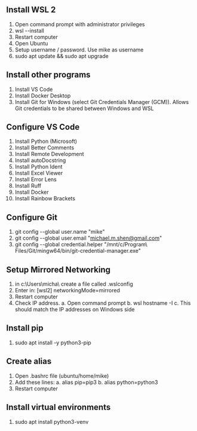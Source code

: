 ## Install WSL 2
1. Open command prompt with administrator privileges
2. wsl --install
3. Restart computer
4. Open Ubuntu
5. Setup username / password.  Use mike as username
6. sudo apt update && sudo apt upgrade

## Install other programs
1. Install VS Code
2. Install Docker Desktop
3. Install Git for Windows (select Git Credentials Manager (GCM)).  Allows Git credentials to be shared between Windows and WSL

## Configure VS Code
1. Install Python (Microsoft)
2. Install Better Comments
3. Install Remote Development
4. Install autoDocstring
5. Install Python Ident
6. Install Excel Viewer
7. Install Error Lens
8. Install Ruff
9. Install Docker
10. Install Rainbow Brackets

## Configure Git
1. git config --global user.name "mike"
2. git config --global user.email "michael.m.shen@gmail.com"
3. git config --global credential.helper "/mnt/c/Program\ Files/Git/mingw64/bin/git-credential-manager.exe"

## Setup Mirrored Networking
1. in c:\Users\micha\   create a file called .wslconfig
2. Enter in:
[wsl2]
networkingMode=mirrored
3. Restart computer
4. Check IP address.
    a. Open command prompt
    b. wsl hostname -I
    c. This should match the IP addresses on Windows side

## Install pip
1. sudo apt install -y python3-pip

## Create alias
1. Open .bashrc file (ubuntu/home/mike)
2. Add these lines:
    a. alias pip=pip3
    b. alias python=python3
3. Restart computer

## Install virtual environments
1. sudo apt install python3-venv